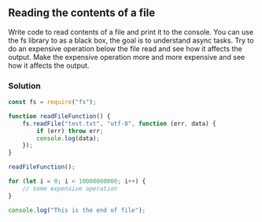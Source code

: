 ## Reading the contents of a file

Write code to read contents of a file and print it to the console.
You can use the fs library to as a black box, the goal is to understand async tasks.
Try to do an expensive operation below the file read and see how it affects the output.
Make the expensive operation more and more expensive and see how it affects the output.

### Solution

```js
const fs = require("fs");

function readFileFunction() {
	fs.readFile("test.txt", "utf-8", function (err, data) {
		if (err) throw err;
		console.log(data);
	});
}

readFileFunction();

for (let i = 0; i < 10000000000; i++) {
	// some expensive operation
}

console.log("This is the end of file");
```

